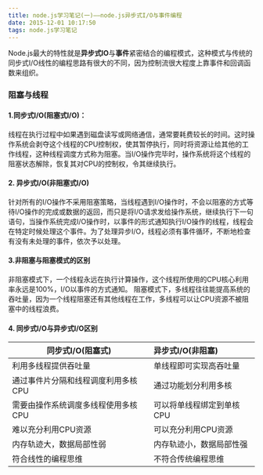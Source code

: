 ```yaml
---
title: node.js学习笔记(一)——node.js异步式I/O与事件编程
date: 2015-12-01 10:17:50
tags: node.js学习笔记
---
```

Node.js最大的特性就是**异步式IO**与**事件**紧密结合的编程模式，这种模式与传统的同步式I/O线性的编程思路有很大的不同，因为控制流很大程度上靠事件和回调函数来组织。

### 阻塞与线程
#### 1.同步式I/O(阻塞式I/O)：
线程在执行过程中如果遇到磁盘读写或网络通信，通常要耗费较长的时间。这时操作系统会剥夺这个线程的CPU控制权，使其暂停执行，同时将资源让给其他的工作线程，这种线程调度方式称为阻塞。当I/O操作完毕时，操作系统将这个线程的阻塞状态解除，恢复其对CPU的控制权，令其继续执行。

#### 2. 异步式I/O(非阻塞式I/O)
针对所有的I/O操作不采用阻塞策略，当线程遇到I/O操作时，不会以阻塞的方式等待I/O操作的完成或数据的返回，而只是将I/O请求发给操作系统，继续执行下一句语句，当操作系统完成I/O操作时，以事件的形式通知执行I/O操作的线程，线程会在特定时候处理这个事件。为了处理异步I/O，线程必须有事件循环，不断地检查有没有未处理的事件，依次予以处理。

#### 3.非阻塞与阻塞模式的区别
非阻塞模式下，一个线程永远在执行计算操作，这个线程所使用的CPU核心利用率永远是100%，I/O以事件的方式通知。
阻塞模式下，多线程往往能提高系统的吞吐量，因为一个线程阻塞还有其他线程在工作，多线程可以让CPU资源不被阻塞中的线程浪费。

#### 4. 同步式I/O与异步式I/O区别
|同步式I/O(阻塞式)|异步式I/O(非阻塞)|
|---|:---
|利用多线程提供吞吐量|单线程即可实现高吞吐量|
|通过事件片分隔和线程调度利用多核CPU|通过功能划分利用多核|
|需要由操作系统调度多线程使用多核CPU|可以将单线程绑定到单核CPU|
|难以充分利用CPU资源|可以充分利用CPU资源|
|内存轨迹大，数据局部性弱|内存轨迹小，数据局部性强|
|符合线性的编程思维|不符合传统编程思维|